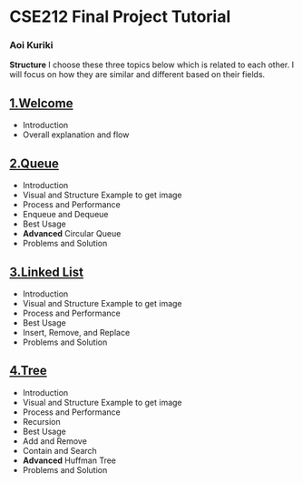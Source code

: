 # CSE212 Final Project Tutorial
### Aoi Kuriki


__Structure__
I choose these three topics below which is related to each other. I will focus on how they are similar and different based on their fields.

## [1.Welcome](0-welcome.md)
- Introduction
- Overall explanation and flow
## [2.Queue](1-queue.md)
- Introduction
- Visual and Structure Example to get image
- Process and Performance
- Enqueue and Dequeue
- Best Usage
- __Advanced__ Circular Queue
- Problems and Solution
## [3.Linked List](2-linkedList.md)
- Introduction
- Visual and Structure Example to get image
- Process and Performance
- Best Usage
- Insert,  Remove, and Replace
- Problems and Solution
## [4.Tree](3-tree.md)
- Introduction
- Visual and Structure Example to get image
- Process and Performance
- Recursion
- Best Usage
- Add and Remove
- Contain and Search
- __Advanced__ Huffman Tree
- Problems and Solution
